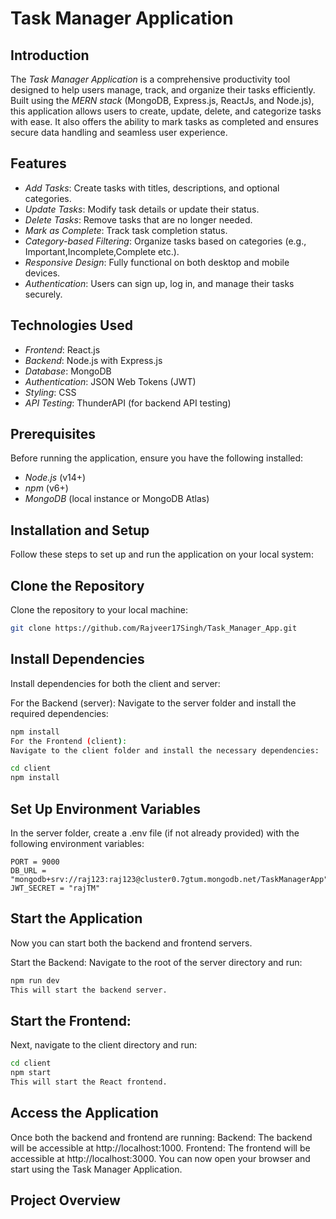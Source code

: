# Task Manager Application

## Introduction
The *Task Manager Application* is a comprehensive productivity tool designed to help users manage, track, and organize their tasks efficiently. Built using the *MERN stack* (MongoDB, Express.js, ReactJs, and Node.js), this application allows users to create, update, delete, and categorize tasks with ease. It also offers the ability to mark tasks as completed and ensures secure data handling and seamless user experience.

## Features
- *Add Tasks*: Create tasks with titles, descriptions, and optional categories.
- *Update Tasks*: Modify task details or update their status.
- *Delete Tasks*: Remove tasks that are no longer needed.
- *Mark as Complete*: Track task completion status.
- *Category-based Filtering*: Organize tasks based on categories (e.g., Important,Incomplete,Complete etc.).
- *Responsive Design*: Fully functional on both desktop and mobile devices.
- *Authentication*: Users can sign up, log in, and manage their tasks securely.

## Technologies Used
- *Frontend*: React.js
- *Backend*: Node.js with Express.js
- *Database*: MongoDB
- *Authentication*: JSON Web Tokens (JWT)
- *Styling*: CSS
- *API Testing*: ThunderAPI (for backend API testing)

## Prerequisites
Before running the application, ensure you have the following installed:

- *Node.js* (v14+)
- *npm* (v6+)
- *MongoDB* (local instance or MongoDB Atlas)

## Installation and Setup

Follow these steps to set up and run the application on your local system:

##  Clone the Repository

Clone the repository to your local machine:

```bash
git clone https://github.com/Rajveer17Singh/Task_Manager_App.git
```
## Install Dependencies
Install dependencies for both the client and server:

For the Backend (server):
Navigate to the server folder and install the required dependencies:

```bash
npm install
For the Frontend (client):
Navigate to the client folder and install the necessary dependencies:
```
```bash
cd client
npm install
```

## Set Up Environment Variables
In the server folder, create a .env file (if not already provided) with the following environment variables:

``` .env
PORT = 9000
DB_URL = "mongodb+srv://raj123:raj123@cluster0.7gtum.mongodb.net/TaskManagerApp"
JWT_SECRET = "rajTM"
```

## Start the Application
Now you can start both the backend and frontend servers.

Start the Backend:
Navigate to the root of the server directory and run:

```bash
npm run dev
This will start the backend server.
```
## Start the Frontend:
Next, navigate to the client directory and run:

```bash
cd client
npm start
This will start the React frontend.
```
## Access the Application
Once both the backend and frontend are running:
Backend: The backend will be accessible at http://localhost:1000.
Frontend: The frontend will be accessible at http://localhost:3000.
You can now open your browser and start using the Task Manager Application.

## Project Overview 

